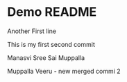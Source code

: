 # Demo README

Another First line

This is my first second commit

Manasvi Sree Sai Muppalla

Muppalla Veeru - new merged commi 2
